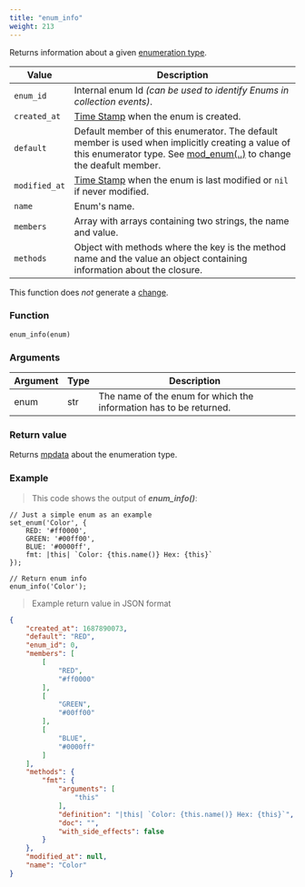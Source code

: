 ```yaml
---
title: "enum_info"
weight: 213
---
```


Returns information about a given [enumeration type](../../data-types/enum).

Value | Description
------- | -----------
`enum_id` | Internal enum Id *(can be used to identify Enums in collection events)*.
`created_at` | [Time Stamp](https://wikipedia.org/wiki/Unix_time) when the enum is created.
`default` | Default member of this enumerator. The default member is used when implicitly creating a value of this enumerator type. See [mod_enum(..)](../mod_enum/def) to change the deafult member.
`modified_at` | [Time Stamp](https://wikipedia.org/wiki/Unix_time) when the enum is last modified or `nil` if never modified.
`name` | Enum's name.
`members` | Array with arrays containing two strings, the name and value.
`methods` | Object with methods where the key is the method name and the value an object containing information about the closure.

This function does *not* generate a [change](../../overview/changes).

### Function

`enum_info(enum)`

### Arguments

Argument | Type | Description
-------- | ---- | -----------
enum | str | The name of the enum for which the information has to be returned.

### Return value

Returns [mpdata](../../data-types/mpdata) about the enumeration type.

### Example

> This code shows the output of ***enum_info()***:

```thingsdb,should_pass
// Just a simple enum as an example
set_enum('Color', {
    RED: '#ff0000',
    GREEN: '#00ff00',
    BLUE: '#0000ff',
    fmt: |this| `Color: {this.name()} Hex: {this}`
});

// Return enum info
enum_info('Color');
```

> Example return value in JSON format

```json
{
    "created_at": 1687890073,
    "default": "RED",
    "enum_id": 0,
    "members": [
        [
            "RED",
            "#ff0000"
        ],
        [
            "GREEN",
            "#00ff00"
        ],
        [
            "BLUE",
            "#0000ff"
        ]
    ],
    "methods": {
        "fmt": {
            "arguments": [
                "this"
            ],
            "definition": "|this| `Color: {this.name()} Hex: {this}`",
            "doc": "",
            "with_side_effects": false
        }
    },
    "modified_at": null,
    "name": "Color"
}
```
